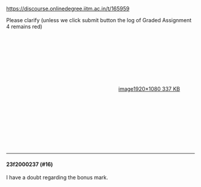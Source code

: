 https://discourse.onlinedegree.iitm.ac.in/t/165959

Please clarify (unless we click submit button the log of Graded Assignment 4 remains red)<br/>
<div class="lightbox-wrapper"><a class="lightbox" data-download-href="/uploads/short-url/f4jKCc51NQ8kgisT4CLVBDjbqQX.png?dl=1" href="https://europe1.discourse-cdn.com/flex013/uploads/iitm/original/3X/6/9/699d94f19d189a93a67fb813a5eeed3d1f73abf3.png" rel="noopener nofollow ugc" title="image"><div class="meta"><svg aria-hidden="true" class="fa d-icon d-icon-far-image svg-icon"><use href="#far-image"></use></svg><span class="filename">image</span><span class="informations">1920×1080 337 KB</span><svg aria-hidden="true" class="fa d-icon d-icon-discourse-expand svg-icon"><use href="#discourse-expand"></use></svg></div></a></div></p><hr>

<h4>23f2000237 (#16)</h4>
<p>I have a doubt regarding the bonus mark.